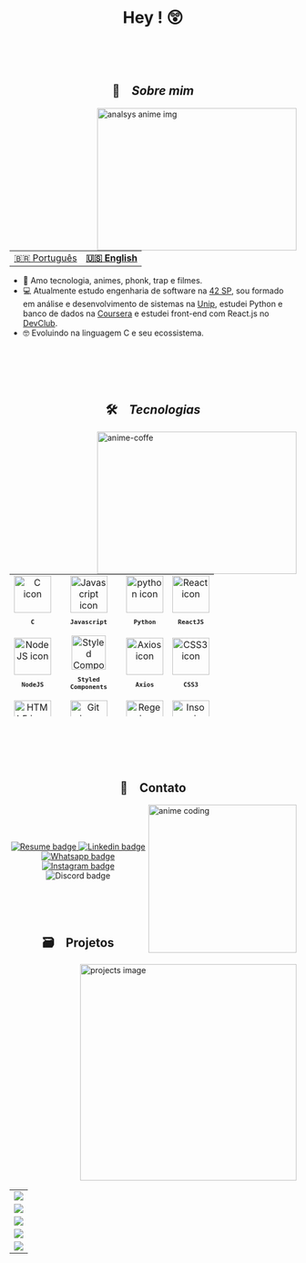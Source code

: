 <h1 align="center"> Hey ! 😲</h1>
<br><br><br>

<h2 align="center">📇 &ensp; <i>Sobre mim</i></h2>
<img align="right" src="https://github.com/joaoneon/joaoneon/assets/6489188/171d3d07-ce35-49e1-99a1-7d681cc07776"
    width="350px" height="250px" alt="analsys anime img">
<table align="center">
    <tr>
        <td>
            <a href="README.md">🇧🇷 Português</a>
        </td>
        <td>
            <b>
                <a href="readme-en.md">🇺🇸 English</a>
            </b>
        </td>
    </tr>
</table>
<ul align="left">
    <li> 🥰 Amo tecnologia, animes, phonk, trap e filmes.</li>
    <li> 💻 Atualmente estudo engenharia de software na <a href="https://www.42sp.org.br/" target="_blank">42 SP</a>,
        sou formado em análise e desenvolvimento de sistemas na <a href="https://www.unip.br/" target="_blank">Unip</a>,
        estudei Python e banco de dados na <a href="https://www.coursera.org/" target="_blank">Coursera</a> e estudei
        front-end com React.js no <a href="https://rodolfomori.com.br/devclub/" target="_blank">DevClub</a>.</li>
    <li> 🤓 Evoluindo na linguagem C e seu ecossistema.</li>
</ul>
<br><br><br><br>
<h2 align="center">🛠️ &ensp; <i>Tecnologias</i></h2>
<img align="right" width="350px" height="250px" alt="anime-coffe"
    src="https://github.com/joaoneon/joaoneon/assets/6489188/5b4d0d86-d55c-48c3-ab8b-6c30ef68badb" />
<table align="center" height="250px">
    <tr>
        <td align="center">
            <img src="https://skillicons.dev/icons?i=c" width="65px" alt="C icon" /><br>
            <sub>
                <b>
                    <pre>C</pre>
                </b>
            </sub>
        </td>
        <td align="center">
            <img src="https://skillicons.dev/icons?i=js" width="65px" alt="Javascript icon" /><br>
            <sub>
                <b>
                    <pre>Javascript</pre>
                </b>
            </sub>
        </td>
        <td align="center">
            <img src="https://skillicons.dev/icons?i=python" width="65px" alt="python icon" /><br>
            <sub>
                <b>
                    <pre>Python</pre>
                </b>
            </sub>
        </td>
        <td align="center">
            <img src="https://skillicons.dev/icons?i=react" width="65px" alt="React icon" /><br>
            <sub>
                <b>
                    <pre>ReactJS</pre>
                </b>
            </sub>
        </td>
    </tr>
    <tr>
        <td align="center">
            <img src="https://skillicons.dev/icons?i=nodejs" width="65px" alt="NodeJS icon" /><br>
            <sub>
                <b>
                    <pre>NodeJS</pre>
                </b>
            </sub>
        </td>
        <td align="center">
            <img src="https://skillicons.dev/icons?i=styledcomponents" width="60px" alt="Styled Components icon" /><br>
            <sub>
                <b>
                    <pre>Styled<br>Components</pre>
                </b>
            </sub>
        </td>
        <td align="center">
            <img src="https://user-images.githubusercontent.com/86276393/177149370-01f7c4a4-9763-478f-938c-ec3d4e7c76c5.png"
                width="65px" alt="Axios icon" /><br>
            <sub>
                <b>
                    <pre>&ensp;Axios&ensp;</pre>
                </b>
            </sub>
        </td>
        <td align="center">
            <img src="https://skillicons.dev/icons?i=css" width="65px" alt="CSS3 icon" /><br>
            <sub>
                <b>
                    <pre>CSS3</pre>
                </b>
            </sub>
        </td>
    </tr>
    <tr>
        <td align="center">
            <img src="https://skillicons.dev/icons?i=html" width="65px" alt="HTML5 icon" /><br>
            <sub>
                <b>
                    <pre>HTML5</pre>
                </b>
            </sub>
        </td>
        <td align="center" width="100px;">
            <img src="https://skillicons.dev/icons?i=git" width="65px" alt="Git icon" /><br>
            <sub>
                <b>
                    <pre>Git</pre>
                </b>
            </sub>
        </td>
        <td align="center">
            <img src="https://skillicons.dev/icons?i=regex" width="65px" alt="Regex icon" /><br>
            <sub>
                <b>
                    <pre>Regex</pre>
                </b>
            </sub>
        </td>
        <td align="center">
            <img src="https://user-images.githubusercontent.com/86276393/177148580-f21f8f32-113c-499c-8c4d-f03412137f82.svg"
                width="65px" alt="Insomnia icon" /><br>
            <sub>
                <b>
                    <pre>Insomnia</pre>
                </b>
            </sub>
        </td>
    </tr>
    <tr>
        <td align="center">
            <img src="https://skillicons.dev/icons?i=vscode" width="65px" alt="visual studio code icon" /><br>
            <sub>
                <b>
                    <pre>VSCode</pre>
                </b>
            </sub>
        </td>
        <td align="center">
            <img src="https://user-images.githubusercontent.com/86276393/205502680-8c4634eb-5032-446c-a5ff-d669a0fa787c.png"
                width="80px" alt="Linux and Windows icon" /><br>
            <sub>
                <b>
                    <pre>Linux /<br>Windows</pre>
                </b>
            </sub>
        </td>
        <td align="center">
            <img src="https://skillicons.dev/icons?i=bash" width="65px" alt="bash icon" /><br>
            <sub>
                <b>
                    <pre>Terminal</pre>
                </b>
            </sub>
        </td>
    </tr>
</table>
<br><br><br><br>

<h2 align="center"> 📩 &ensp; Contato</h2>
<img align="right" width="260px"
    src="https://github.com/joaoneon/joaoneon/assets/6489188/d02bd94d-477b-4aad-a1a1-14372aa7249d" alt="anime coding">
<br><br><br>
<p align="center">
    <a href="https://www.canva.com/design/DAFkWfbM6hw/sqIC1mcrS3AePqN3u5zILA/edit?utm_content=DAFkWfbM6hw&utm_campaign=designshare&utm_medium=link2&utm_source=sharebutton"
        target="_blank">
        <img src="https://img.shields.io/badge/Currículo-4285F4?style=for-the-badge&amp;logo=read-the-docs&amp;logoColor=white"
            alt="Resume badge">
    </a>
    <a href="https://www.linkedin.com/in/joao-p-a-c/" target="_blank">
        <img src="https://img.shields.io/badge/LinkedIn-0077B5?style=for-the-badge&logo=linkedin&logoColor=white"
            alt="Linkedin badge">
    </a>
    <a href="https://wa.me/5511974845839?text=Oie,%20estou%20a%20disposição,%20entre%20em%20contato%20comigo."
        target="_blank">
        <img src="https://img.shields.io/badge/WhatsApp-25D366?style=for-the-badge&logo=whatsapp&logoColor=white"
            alt="Whatsapp badge">
    </a>
    <a href="https://www.instagram.com/neonftn/" target="_blank">
        <img src="https://img.shields.io/badge/Instagram-E4405F?style=for-the-badge&logo=instagram&logoColor=white"
            alt="Instagram badge">
    </a>
    <img src="https://dcbadge.vercel.app/api/shield/137314163755057152?compact=true" alt="Discord badge">

</p>

<br><br><br>

<h2 align="center">🗃️ &ensp; Projetos</h2>
<img align="right" src="https://github.com/joaoneon/joaoneon/assets/6489188/df651d33-02c9-4be7-86ec-1e43a9220644"
    height="380 px" alt="projects image">
<table align="left" height="450px" width="350">
    <tr>
        <td>
            <a href="https://github.com/joaoneon/Bubble-sort-teste-mesa" target="_blank">
                <img align="center"
                    src="https://github-readme-stats.vercel.app/api/pin/?username=joaoneon&repo=Bubble-sort-teste-mesa&theme=tokyonight&hide_border=true&show_icons=true&cache_seconds=14400">
            </a>
        </td>
    </tr>
     <tr>
        <td>
            <a href="https://github.com/joaoneon/first-node-project" target="_blank">
                <img align="center"
                    src="https://github-readme-stats.vercel.app/api/pin/?username=joaoneon&repo=first-node-project&theme=tokyonight&hide_border=true&show_icons=true&cache_seconds=14400">
            </a>
        </td>
    </tr>
     <tr>
        <td>
            <a href="https://github.com/joaoneon/c-piscine-42" target="_blank">
                <img align="center"
                    src="https://github-readme-stats.vercel.app/api/pin/?username=joaoneon&repo=c-piscine-42&theme=tokyonight&hide_border=true&show_icons=true">
            </a>
        </td>
    </tr>
    <tr>
        <td>
            <a href="https://github.com/joaoneon/42_libft" target="_blank">
                <img align="center"
                    src="https://github-readme-stats.vercel.app/api/pin/?username=joaoneon&repo=42_libft&theme=tokyonight&hide_border=true&show_icons=true">
            </a>
        </td>
    </tr>
  <tr>
        <td>
            <a href="https://github.com/joaoneon/money-converter-realtime" target="_blank">
                <img align="center"
                    src="https://github-readme-stats.vercel.app/api/pin/?username=joaoneon&repo=money-converter-realtime&theme=tokyonight&hide_border=true&show_icons=true">
            </a>
        </td>
    </tr>
 </table>
